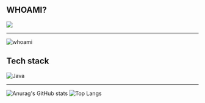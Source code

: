 ## WHOAMI?
![](https://komarev.com/ghpvc/?username=asynchroza)
* * *
![whoami](https://i.ibb.co/PDbRBZ8/image.png "Title")

## Tech stack
![Java](https://img.icons8.com/color/48/000000/java-coffee-cup-logo--v1.png
 "Title")
 
 * * *
![Anurag's GitHub stats](https://github-readme-stats.vercel.app/api?username=asynchroza&count_private=true&theme=radical)
![Top Langs](https://github-readme-stats.vercel.app/api/top-langs/?username=asynchroza&theme=radical&layout=compact&hide=css,html)



